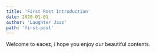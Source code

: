 ```yaml
---
title: 'First Post Introduction'
date: 2020-01-01
author: 'Laughter Jazz'
path: 'first-post'
---
```


Welcome to eacez, i hope you enjoy our beautiful contents. 